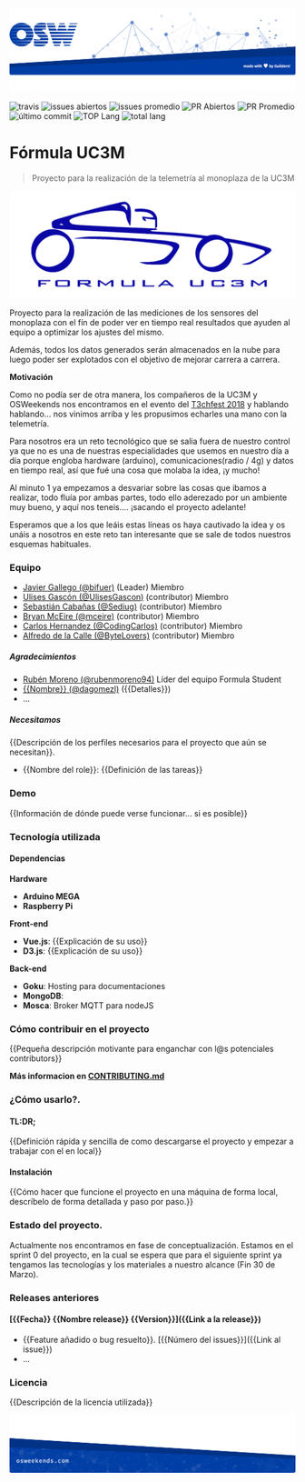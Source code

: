 ![header](.osweekends/img/OSW-project-GitHub-template-header.jpg)

![travis](https://img.shields.io/travis/OSWeekends/formula-uc3m.svg)
![issues abiertos](https://img.shields.io/github/issues/OSWeekends/formula-uc3m.svg)
![issues promedio](https://img.shields.io/issuestats/i/github/OSWeekends/formula-uc3m.svg)
![PR Abiertos](https://img.shields.io/github/issues-pr/OSWeekends/formula-uc3m.svg)
![PR Promedio](https://img.shields.io/issuestats/p/github/OSWeekends/formula-uc3m.svg)
![último commit](https://img.shields.io/github/last-commit/OSWeekends/formula-uc3m/master.svg)
![TOP Lang](https://img.shields.io/github/languages/top/OSWeekends/formula-uc3m.svg)
![total lang](https://img.shields.io/github/languages/count/OSWeekends/formula-uc3m.svg)

# Fórmula UC3M

> Proyecto para la realización de la telemetría al monoplaza de la UC3M

![Logo de {{proyecto}}](.osweekends/img/fuc3m-logo.png)

Proyecto para la realización de las mediciones de los sensores del monoplaza con el fín de poder ver en tiempo real resultados que ayuden al equipo a optimizar los ajustes del mismo.

Además, todos los datos generados serán almacenados en la nube para luego poder ser explotados con el objetivo de mejorar carrera a carrera.

**Motivación**

Como no podía ser de otra manera, los compañeros de la UC3M y OSWeekends nos encontramos en el evento del [T3chfest 2018](https://t3chfest.uc3m.es/2018/) y hablando hablando... nos vinimos arriba y les propusimos echarles una mano con la telemetría.

Para nosotros era un reto tecnológico que se salia fuera de nuestro control ya que no es una de nuestras especialidades que usemos en nuestro día a día porque engloba hardware (arduino), comunicaciones(radio / 4g) y datos en tiempo real, así que fué una cosa que molaba la idea, ¡y mucho!

Al minuto 1 ya empezamos a desvariar sobre las cosas que ibamos a realizar, todo fluía por ambas partes, todo ello aderezado por un ambiente muy bueno, y aquí nos teneis.... ¡sacando el proyecto adelante!

Esperamos que a los que leáis estas líneas os haya cautivado la idea y os unáis a nosotros en este reto tan interesante que se sale de todos nuestros esquemas habituales.

### Equipo

 - [Javier Gallego (@bifuer)](https://github.com/bifuer) (Leader) Miembro
 - [Ulises Gascón (@UlisesGascon)](https://github.com/UlisesGascon) (contributor) Miembro
 - [Sebastián Cabañas (@Sediug)](https://github.com/Sediug) (contributor) Miembro
 - [Bryan McEire (@mceire)](https://github.com/meceire) (contributor) Miembro
 - [Carlos Hernandez (@CodingCarlos)](https://github.com/CodingCarlos) (contributor) Miembro
 - [Alfredo de la Calle (@ByteLovers)](https://github.com/bytelovers) (contributor) Miembro


##### Agradecimientos

 - [Rubén Moreno (@rubenmoreno94)](https://github.com/rubenmoreno94) Líder del equipo Formula Student
 - [{{Nombre}} (@dagomezl)](https://github.com/dagomezl) ({{Detalles}})
 - ...

##### Necesitamos

{{Descripción de los perfiles necesarios para el proyecto que aún se necesitan}}.

 - {{Nombre del role}}: {{Definición de las tareas}}

### Demo

{{Información de dónde puede verse funcionar... si es posible}}

### Tecnología utilizada

#### Dependencias

**Hardware**
- **Arduino MEGA**
- **Raspberry Pi**

**Front-end**
- **Vue.js**: {{Explicación de su uso}}
- **D3.js**: {{Explicación de su uso}}

**Back-end**
- **Goku**: Hosting para documentaciones
- **MongoDB**:
- **Mosca**: Broker MQTT para nodeJS

### Cómo contribuir en el proyecto
{{Pequeña descripción motivante para enganchar con l@s potenciales contributors}}

**Más informacion en [CONTRIBUTING.md](CONTRIBUTING.md)**

### ¿Cómo usarlo?.

#### TL:DR;

{{Definición rápida y sencilla de como descargarse el proyecto y empezar a trabajar con el en local}}

#### Instalación

{{Cómo hacer que funcione el proyecto en una máquina de forma local, descríbelo de forma detallada y paso por paso.}}


### Estado del proyecto.

Actualmente nos encontramos en fase de conceptualización. Estamos en el sprint 0 del proyecto, en la cual se espera que para el siguiente sprint ya tengamos las tecnologías y los materiales a nuestro alcance (Fin 30 de Marzo).


### Releases anteriores

#### [{{Fecha}} {{Nombre release}} {{Version}}]({{Link a la release}})
- {{Feature añadido o bug resuelto}}. [{{Número del issues}}]({{Link al issue}})
- ...

### Licencia

{{Descripción de la licencia utilizada}}




![footer](.osweekends/img/OSW-project-GitHub-template-footer.jpg)
